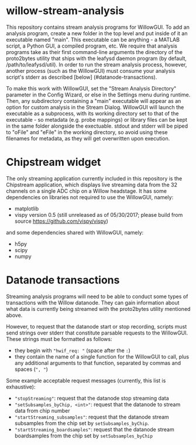 # willow-stream-analysis
This repository contains stream analysis programs for WillowGUI. To add an
analysis program, create a new folder in the top level and put inside of it an
executable named "main". This executable can be anything - a MATLAB script, a
Python GUI, a compiled program, etc. We require that analysis programs take as
their first command-line arguments the directory of the proto2bytes utility that
ships with the leafysd daemon program (by default, /path/to/leafysd/util).
In order to run the stream analysis process, however, another process (such as
the WillowGUI) must consume your analysis script's stderr as described
[below] (#datanode-transactions).

To make this work with WillowGUI, set the "Stream Analysis Directory"
parameter in the Config Wizard, or else in the Settings menu during runtime.
Then, any subdirectory containing a "main" executable will appear as an option
for custom analysis in the Stream Dialog. WillowGUI will launch the
executable as a subprocess, with its working directory set to that of the
executable - so metadata (e.g. probe mappings) or library files can be kept in
the same folder alongside the exectuable. stdout and stderr will be piped to
"oFile" and "eFile" in the working directory, so avoid using these filenames
for metadata, as they will get overwritten upon execution.

# Chipstream widget

The only streaming application currently included in this repository is the
Chipstream application, which displays live streaming data from the 32 channels
on a single ADC chip on a Willow headstage. It has some dependencies on
libraries not required to use the WillowGUI, namely:

- matplotlib
- vispy version 0.5 (still unreleased as of 05/30/2017; please build from source
  https://github.com/vispy/vispy)

and some dependencies shared with WillowGUI, namely:

- h5py
- scipy
- numpy

# Datanode transactions

Streaming analysis programs will need to be able to conduct some types of
transactions with the Willow datanode. They can gain information about what data
is currently being streamed with the proto2bytes utility mentioned above.

However, to request that the datanode start or stop recording, scripts must
send strings over stderr that constitute parsable requests to the WillowGUI.
These strings must be formatted as follows:

* they begin with `"hwif_req: "` (space after the `:`)
* they contain the name of a single function for the WillowGUI to call, plus any
  additional arguments to that function, separated by commas and spaces (`", "`)

Some example acceptable request messages (currently, this list is exhaustive):

* `"stopStreaming"`: request that the datanode stop streaming data
* `"setSubsamples_byChip, <int>"`: request that the datanode to stream data from
  chip number <int>
* `"startStreaming_subsamples"`: request that the datanode stream subsamples
  from the chip set by `setSubsamples_byChip`.
* `"startStreaming_boardsamples"`: request that the datanode stream boardsamples
  from the chip set by `setSubsamples_byChip`
